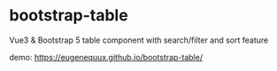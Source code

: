 # bootstrap-table

Vue3 & Bootstrap 5 table component with search/filter and sort feature

demo: https://eugenequux.github.io/bootstrap-table/
